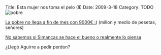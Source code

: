Title: Esta mujer nos toma el pelo (II)
Date: 2009-3-18
Category: TODO
![pobre](http://lainconscienciadepablo.net/pictures/EsperanzaAguirre.jpg)

[La pobre no llega a fin de mes con 9000€ :(](http://www.20minutos.es/noticia/175054/0/Aguirre/sueldo/trabajo/) (millon y medio de pesetas,
señores)

[No sabemos si Simancas se hace el bueno o realmente lo piensa](http://www.20minutos.es/noticia/174857/0/aguirre/pobre/biografia/)

¿Llegó Aguirre a pedir perdon?
